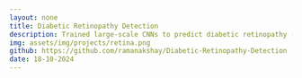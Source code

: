 ```yaml
---
layout: none
title: Diabetic Retinopathy Detection
description: Trained large-scale CNNs to predict diabetic retinopathy (an eye disease) from a noisy dataset of retinal images. Generated heatmaps using Grad-CAM to identify parts of the image which had the most impact on model prediction.
img: assets/img/projects/retina.png
github: https://github.com/ramanakshay/Diabetic-Retinopathy-Detection
date: 18-10-2024
---
```

